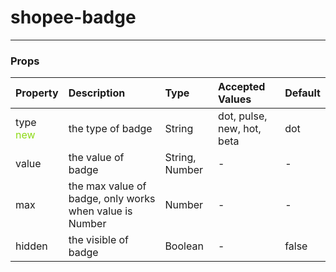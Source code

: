 # shopee-badge
---

### Props
| Property | Description | Type | Accepted Values | Default |
|:--|:--|:--|:--|:--|
| type <sup><font color=#8dda16 size=3>new</font></sup>| the type of badge | String | dot, pulse, new, hot, beta | dot |
| value | the value of badge | String, Number | - | - |
| max | the max value of badge, only works when value is Number | Number | - | - |
| hidden | the visible of badge | Boolean | - | false |
